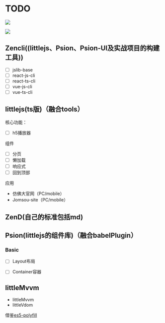 # TODO

![](https://ws1.sinaimg.cn/mw690/005Pf0eLgy1fv8c49d4tpj30ij0eg74g.jpg)

![](https://ws1.sinaimg.cn/mw690/005Pf0eLgy1fv9ebsijytj30sv0s6jsj.jpg)

## Zencli((littlejs、Psion、Psion-UI及实战项目的构建工具))
- [ ] jslib-base
- [ ] react-js-cli
- [ ] react-ts-cli
- [ ] vue-js-cli
- [ ] vue-ts-cli

## littlejs(ts版)（融合tools）

核心功能：
- [ ] h5播放器

组件
- [ ] 分页
- [ ] 懒加载
- [ ] 响应式
- [ ] 回到顶部

应用
- 仿佛大官网（PC/mobile）
- Jomsou-site（PC/mobile）

## ZenD(自己的标准包括md)

## Psion(littlejs的组件库)（融合babelPlugin）
### Basic
- [ ] Layout布局
- [ ] Container容器


## littleMvvm
- littleMvvm
- littleVdom

借鉴[es5-polyfill](https://github.com/o2team/es5-polyfill)